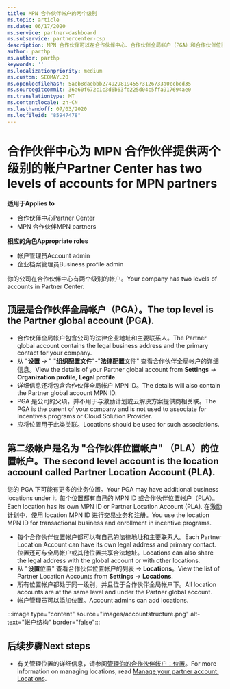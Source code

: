 ```yaml
---
title: MPN 合作伙伴帐户的两个级别
ms.topic: article
ms.date: 06/17/2020
ms.service: partner-dashboard
ms.subservice: partnercenter-csp
description: MPN 合作伙伴可以在合作伙伴中心、合作伙伴全局帐户（PGA）和合作伙伴位置帐户（PLA）中了解两个帐户级别。
author: parthp
ms.author: parthp
keywords: ''
ms.localizationpriority: medium
ms.custom: SEOMAY.20
ms.openlocfilehash: 5aeb8daebbb27492981945573126733a0ccbcd35
ms.sourcegitcommit: 36a60f672c1c3d6b63fd225d04c5ffa917694ae0
ms.translationtype: MT
ms.contentlocale: zh-CN
ms.lasthandoff: 07/03/2020
ms.locfileid: "85947478"
---
```

# <a name="partner-center-has-two-levels-of-accounts-for-mpn-partners"></a><span data-ttu-id="6d9fb-103">合作伙伴中心为 MPN 合作伙伴提供两个级别的帐户</span><span class="sxs-lookup"><span data-stu-id="6d9fb-103">Partner Center has two levels of accounts for MPN partners</span></span>

<span data-ttu-id="6d9fb-104">**适用于**</span><span class="sxs-lookup"><span data-stu-id="6d9fb-104">**Applies to**</span></span>

- <span data-ttu-id="6d9fb-105">合作伙伴中心</span><span class="sxs-lookup"><span data-stu-id="6d9fb-105">Partner Center</span></span>
- <span data-ttu-id="6d9fb-106">MPN 合作伙伴</span><span class="sxs-lookup"><span data-stu-id="6d9fb-106">MPN partners</span></span>

<span data-ttu-id="6d9fb-107">**相应的角色**</span><span class="sxs-lookup"><span data-stu-id="6d9fb-107">**Appropriate roles**</span></span>

- <span data-ttu-id="6d9fb-108">帐户管理员</span><span class="sxs-lookup"><span data-stu-id="6d9fb-108">Account admin</span></span>
- <span data-ttu-id="6d9fb-109">企业档案管理员</span><span class="sxs-lookup"><span data-stu-id="6d9fb-109">Business profile admin</span></span>


<span data-ttu-id="6d9fb-110">你的公司在合作伙伴中心有两个级别的帐户。</span><span class="sxs-lookup"><span data-stu-id="6d9fb-110">Your company has two levels of accounts in Partner Center.</span></span>

## <a name="the-top-level-is-the-partner-global-account-pga"></a><span data-ttu-id="6d9fb-111">顶层是合作伙伴全局帐户（PGA）。</span><span class="sxs-lookup"><span data-stu-id="6d9fb-111">The top level is the Partner global account (PGA).</span></span>

- <span data-ttu-id="6d9fb-112">合作伙伴全局帐户包含公司的法律企业地址和主要联系人。</span><span class="sxs-lookup"><span data-stu-id="6d9fb-112">The Partner global account contains the legal business address and the primary contact for your company.</span></span> 
- <span data-ttu-id="6d9fb-113">从 "**设置**  ->  " "**组织配置文件**"-"**法律配置**文件" 查看合作伙伴全局帐户的详细信息。</span><span class="sxs-lookup"><span data-stu-id="6d9fb-113">View the details of your Partner global account from **Settings** -> **Organization profile**, **Legal profile**.</span></span>
- <span data-ttu-id="6d9fb-114">详细信息还将包含合作伙伴全局帐户 MPN ID。</span><span class="sxs-lookup"><span data-stu-id="6d9fb-114">The details will also contain the Partner global account MPN ID.</span></span> 
- <span data-ttu-id="6d9fb-115">PGA 是公司的父项，并不用于与激励计划或云解决方案提供商相关联。</span><span class="sxs-lookup"><span data-stu-id="6d9fb-115">The PGA is the parent of your company and is not used to associate for Incentives programs or Cloud Solution Provider.</span></span> 
- <span data-ttu-id="6d9fb-116">应将位置用于此类关联。</span><span class="sxs-lookup"><span data-stu-id="6d9fb-116">Locations should be used for such associations.</span></span>

## <a name="the-second-level-account-is-the-location-account-called-partner-location-account-pla"></a><span data-ttu-id="6d9fb-117">第二级帐户是名为 "合作伙伴位置帐户" （PLA）的位置帐户。</span><span class="sxs-lookup"><span data-stu-id="6d9fb-117">The second level account is the location account called Partner Location Account (PLA).</span></span>

<span data-ttu-id="6d9fb-118">您的 PGA 下可能有更多的业务位置。</span><span class="sxs-lookup"><span data-stu-id="6d9fb-118">Your PGA may have additional business locations under it.</span></span> <span data-ttu-id="6d9fb-119">每个位置都有自己的 MPN ID 或合作伙伴位置帐户（PLA）。</span><span class="sxs-lookup"><span data-stu-id="6d9fb-119">Each location has its own MPN ID or Partner Location Account (PLA).</span></span> <span data-ttu-id="6d9fb-120">在激励计划中，使用 location MPN ID 进行交易业务和注册。</span><span class="sxs-lookup"><span data-stu-id="6d9fb-120">You use the location MPN ID for transactional business and enrollment in incentive programs.</span></span>

- <span data-ttu-id="6d9fb-121">每个合作伙伴位置帐户都可以有自己的法律地址和主要联系人。</span><span class="sxs-lookup"><span data-stu-id="6d9fb-121">Each Partner Location Account can have its own legal address and primary contact.</span></span> <span data-ttu-id="6d9fb-122">位置还可与全局帐户或其他位置共享合法地址。</span><span class="sxs-lookup"><span data-stu-id="6d9fb-122">Locations can also share the legal address with the global account or with other locations.</span></span>
- <span data-ttu-id="6d9fb-123">从 "**设置**位置" 查看合作伙伴位置帐户的列表  ->  **Locations**。</span><span class="sxs-lookup"><span data-stu-id="6d9fb-123">View the list of Partner Location Accounts from **Settings** -> **Locations**.</span></span>
- <span data-ttu-id="6d9fb-124">所有位置帐户都处于同一级别，并且位于合作伙伴全局帐户下。</span><span class="sxs-lookup"><span data-stu-id="6d9fb-124">All location accounts are at the same level and under the Partner global account.</span></span>
- <span data-ttu-id="6d9fb-125">帐户管理员可以添加位置。</span><span class="sxs-lookup"><span data-stu-id="6d9fb-125">Account admins can add locations.</span></span>

:::image type="content" source="images/accountstructure.png" alt-text="帐户结构" border="false":::

## <a name="next-steps"></a><span data-ttu-id="6d9fb-127">后续步骤</span><span class="sxs-lookup"><span data-stu-id="6d9fb-127">Next steps</span></span>

- <span data-ttu-id="6d9fb-128">有关管理位置的详细信息，请参阅[管理你的合作伙伴帐户：位置](manage-locations.md)。</span><span class="sxs-lookup"><span data-stu-id="6d9fb-128">For more information on managing locations, read [Manage your partner account: Locations](manage-locations.md).</span></span>
